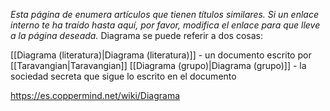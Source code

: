 *Esta página de  enumera artículos que tienen títulos similares.  Si un enlace interno te ha traído hasta aquí, por favor, modifica el enlace para que lleve a la página deseada.*
Diagrama se puede referir a dos cosas:

[[Diagrama (literatura)\|Diagrama (literatura)]] - un documento escrito por [[Taravangian\|Taravangian]]
[[Diagrama (grupo)\|Diagrama (grupo)]] - la sociedad secreta que sigue lo escrito en el documento


https://es.coppermind.net/wiki/Diagrama